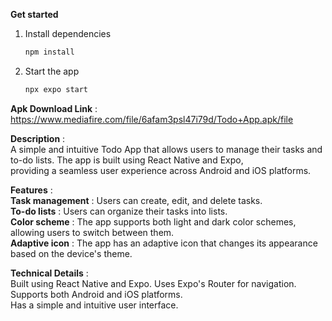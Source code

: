 __Get started__

1. Install dependencies

   ```bash
   npm install
   ```

2. Start the app

   ```bash
   npx expo start
   ```

__Apk Download Link__ : https://www.mediafire.com/file/6afam3psl47i79d/Todo+App.apk/file 

__Description__ :</br> A simple and intuitive Todo App that allows users to manage their tasks and to-do lists. The app is built using React Native and Expo,</br> providing a seamless user experience across Android and iOS platforms.

__Features__ :</br>
__Task management__ : Users can create, edit, and delete tasks.</br>
__To-do lists__ : Users can organize their tasks into lists.</br>
__Color scheme__ : The app supports both light and dark color schemes, allowing users to switch between them.</br>
__Adaptive icon__ : The app has an adaptive icon that changes its appearance based on the device's theme.</br>

__Technical Details__ :</br>
Built using React Native and Expo.
Uses Expo's Router for navigation.
Supports both Android and iOS platforms.</br>
Has a simple and intuitive user interface.
